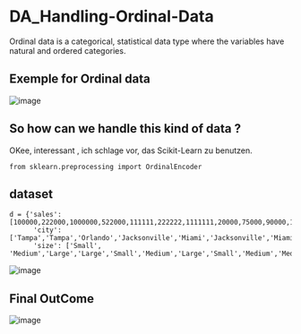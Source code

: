 # DA_Handling-Ordinal-Data
Ordinal data is a categorical, statistical data type where the variables have natural and ordered categories.

## Exemple for Ordinal data
![image](https://github.com/ChaiouraMohammed/DA_Handling-Ordinal-Data/assets/91562298/2a8b08a1-0588-4c88-a1df-57592769f362)

## So how can we handle this kind of data ?
OKee, interessant , ich schlage vor, das Scikit-Learn zu benutzen. 

```
from sklearn.preprocessing import OrdinalEncoder
```

## dataset 
```
d = {'sales': [100000,222000,1000000,522000,111111,222222,1111111,20000,75000,90000,1000000,10000],
      'city': ['Tampa','Tampa','Orlando','Jacksonville','Miami','Jacksonville','Miami','Miami','Orlando','Orlando','Orlando','Orlando'],
      'size': ['Small', 'Medium','Large','Large','Small','Medium','Large','Small','Medium','Medium','Medium','Small',]}
```
![image](https://github.com/ChaiouraMohammed/DA_Handling-Ordinal-Data/assets/91562298/03b17fbe-02b4-4edd-b775-7efd36483fe8)

## Final OutCome 
![image](https://github.com/ChaiouraMohammed/DA_Handling-Ordinal-Data/assets/91562298/027e882a-8b54-4849-b9ec-e9f83208bc62)


